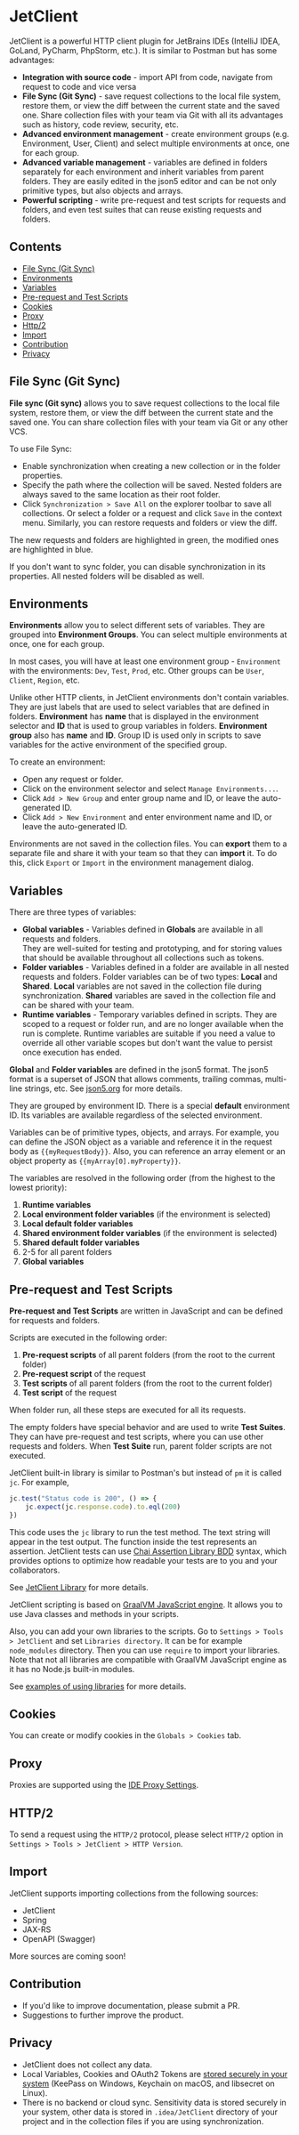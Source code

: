 
# JetClient

JetClient is a powerful HTTP client plugin for JetBrains IDEs (IntelliJ IDEA, GoLand, PyCharm, PhpStorm, etc.).
It is similar to Postman but has some advantages:

- **Integration with source code** - import API from code, navigate from request to code and vice versa
- **File Sync (Git Sync)** - save request collections to the local file system, restore them, or view the diff between
  the current state and the saved one.
  Share collection files with your team via Git with all its advantages such as history, code review, security, etc.
- **Advanced environment management** - create environment groups (e.g. Environment, User, Client) and select multiple
  environments at once, one for each group.
- **Advanced variable management** - variables are defined in folders separately for each environment and inherit
  variables from parent folders.
  They are easily edited in the json5 editor and can be not only primitive types, but also objects and arrays.
- **Powerful scripting** - write pre-request and test scripts for requests and folders, and even test suites that can
  reuse existing requests and folders.


## Contents

- [File Sync (Git Sync)](#git-sync)
- [Environments](#environments)
- [Variables](#variables)
- [Pre-request and Test Scripts](#pre-request-and-test-scripts)
- [Cookies](#cookies)
- [Proxy](#proxy)
- [Http/2](#http2)
- [Import](#import)
- [Contribution](#contribution)
- [Privacy](#privacy)

<a name="git-sync"></a>

## File Sync (Git Sync)

**File sync (Git sync)** allows you to save request collections to the local file system, restore them, or view the diff
between the current state and the saved one.
You can share collection files with your team via Git or any other VCS.

To use File Sync:

- Enable synchronization when creating a new collection or in the folder properties.
- Specify the path where the collection will be saved. Nested folders are always saved to the same location as their
  root folder.
- Click `Synchronization > Save All` on the explorer toolbar to save all collections.
  Or select a folder or a request and click `Save` in the context menu. Similarly, you can restore requests and folders
  or view the diff.

The new requests and folders are highlighted in green, the modified ones are highlighted in blue.

If you don't want to sync folder, you can disable synchronization in its properties. All nested folders will be disabled
as well.

<a name="environments"></a>

## Environments

**Environments** allow you to select different sets of variables.
They are grouped into **Environment Groups**.
You can select multiple environments at once, one for each group.

In most cases, you will have at least one environment group - `Environment` with the
environments: `Dev`, `Test`, `Prod`, etc.
Other groups can be `User`, `Client`, `Region`, etc.

Unlike other HTTP clients, in JetClient environments don't contain variables.
They are just labels that are used to select variables that are defined in folders.
**Environment** has **name** that is displayed in the environment selector
and **ID** that is used to group variables in folders.
**Environment group** also has **name** and **ID**.
Group ID is used only in scripts to save variables for the active environment of the specified group.

To create an environment:

- Open any request or folder.
- Click on the environment selector and select `Manage Environments...`.
- Click `Add > New Group` and enter group name and ID, or leave the auto-generated ID.
- Click `Add > New Environment` and enter environment name and ID, or leave the auto-generated ID.

Environments are not saved in the collection files.
You can **export** them to a separate file and share it with your team so that they can **import** it.
To do this, click `Export` or `Import` in the environment management dialog.

<a name="variables"></a>

## Variables

There are three types of variables:

- **Global variables** - Variables defined in **Globals** are available in all requests and folders.  
  They are well-suited for testing and prototyping, and for storing values that should be available throughout all
  collections such as tokens.
- **Folder variables** - Variables defined in a folder are available in all nested requests and folders.
  Folder variables can be of two types: **Local** and **Shared**. **Local** variables are not saved in the collection
  file during synchronization.
  **Shared** variables are saved in the collection file and can be shared with your team.
- **Runtime variables** - Temporary variables defined in scripts.
  They are scoped to a request or folder run, and are no longer available when the run is complete.
  Runtime variables are suitable if you need a value to override all other variable scopes but don't want the value to
  persist once execution has ended.

**Global** and **Folder variables** are defined in the json5 format. The json5 format is a superset of JSON that allows
comments, trailing commas, multi-line strings, etc. See [json5.org](https://json5.org/) for more details.

They are grouped by environment ID. There is a special **default** environment ID.
Its variables are available regardless of the selected environment.

Variables can be of primitive types, objects, and arrays. For example, you can define the JSON object as a variable
and reference it in the request body as `{{myRequestBody}}`. Also, you can reference an array element or an object
property as `{{myArray[0].myProperty}}`.

The variables are resolved in the following order (from the highest to the lowest priority):

1. **Runtime variables**
2. **Local environment folder variables** (if the environment is selected)
3. **Local default folder variables**
4. **Shared environment folder variables** (if the environment is selected)
5. **Shared default folder variables**
6. 2-5 for all parent folders
7. **Global variables**

<a name="pre-request-and-test-scripts"></a>

## Pre-request and Test Scripts

**Pre-request and Test Scripts** are written in JavaScript and can be defined for requests and folders.

Scripts are executed in the following order:

1. **Pre-request scripts** of all parent folders (from the root to the current folder)
2. **Pre-request script** of the request
3. **Test scripts** of all parent folders (from the root to the current folder)
4. **Test script** of the request

When folder run, all these steps are executed for all its requests.

The empty folders have special behavior and are used to write **Test Suites**.
They can have pre-request and test scripts, where you can use other requests and folders.
When **Test Suite** run, parent folder scripts are not executed.


JetClient built-in library is similar to Postman's but instead of `pm` it is called `jc`.
For example,

```js
jc.test("Status code is 200", () => {
    jc.expect(jc.response.code).to.eql(200)
})
```

This code uses the `jc` library to run the test method. The text string will appear in the test output.
The function inside the test represents an assertion.
JetClient tests can use [Chai Assertion Library BDD](https://www.chaijs.com/api/bdd/) syntax, which provides options
to optimize how readable your tests are to you and your collaborators.

See [JetClient Library](./docs/jet-client-library.md) for more details.

JetClient scripting is based on [GraalVM JavaScript engine](https://www.graalvm.org/latest/reference-manual/js/JavaScriptCompatibility/).
It allows you to use Java classes and methods in your scripts.

Also, you can add your own libraries to the scripts.
Go to `Settings > Tools > JetClient` and set `Libraries directory`.
It can be for example `node_modules` directory.
Then you can use `require` to import your libraries.
Note that not all libraries are compatible with GraalVM JavaScript engine as it has no Node.js built-in modules.

See [examples of using libraries](./docs/examples-of-using-libraries.md) for more details.

<a name="cookies"></a>

## Cookies

You can create or modify cookies in the `Globals > Cookies` tab.


<a name="proxy"></a>
## Proxy

Proxies are supported using the [IDE Proxy Settings](https://www.jetbrains.com/help/idea/http-proxy.html).


<a name="http2"></a>

## HTTP/2

To send a request using the `HTTP/2` protocol, please select `HTTP/2` option in `Settings > Tools > JetClient > HTTP Version`.


<a name="import"></a>

## Import

JetClient supports importing collections from the following sources:

- JetClient
- Spring
- JAX-RS
- OpenAPI (Swagger)

More sources are coming soon!


<a name="contribution"></a>

## Contribution

- If you'd like to improve documentation, please submit a PR.
- Suggestions to further improve the product.

<a name="privacy"></a>

## Privacy

- JetClient does not collect any data.
- Local Variables, Cookies and OAuth2 Tokens are [stored securely in your system](https://plugins.jetbrains.com/docs/intellij/persisting-sensitive-data.html) (KeePass on Windows, Keychain on macOS, and libsecret on Linux).
- There is no backend or cloud sync. Sensitivity data is stored securely in your system, other data is stored in `.idea/JetClient` directory of your project and in the collection files if you are using synchronization.